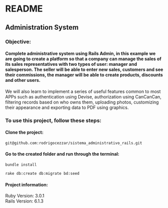 # README

## Administration System

### Objective:

#### Complete administrative system using Rails Admin, in this example we are going to create a platform so that a company can manage the sales of its sales representatives with two types of user: manager and salesperson. The seller will be able to enter new sales, customers and see their commissions, the manager will be able to create products, discounts and other users.
We will also learn to implement a series of useful features common to most APPs such as authentication using Devise, authorization using CanCanCan, filtering records based on who owns them, uploading photos, customizing their appearance and exporting data to PDF using graphics.

### To use this project, follow these steps:

#### Clone the project:
```
git@github.com:rodrigocezzar/sistema_administrativo_rails.git
```

#### Go to the created folder and run through the terminal:
```
bundle install
```
```
rake db:create db:migrate bd:seed
```

#### Project information:
Ruby Version: 3.0.1 <br />
Rails Version: 6.1.3
